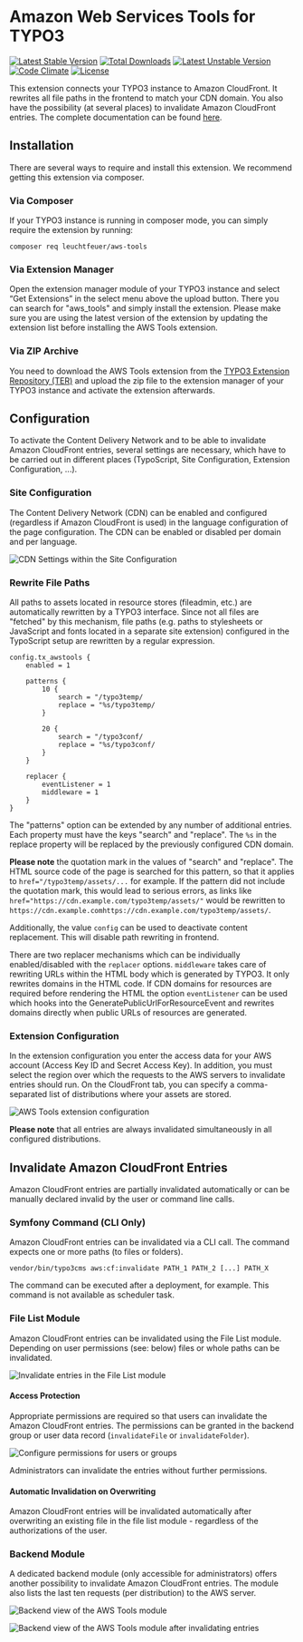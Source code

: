 Amazon Web Services Tools for TYPO3
===================================
[![Latest Stable Version](https://poser.pugx.org/leuchtfeuer/aws-tools/v/stable)](https://packagist.org/packages/leuchtfeuer/aws-tools)
[![Total Downloads](https://poser.pugx.org/leuchtfeuer/aws-tools/downloads)](https://packagist.org/packages/leuchtfeuer/aws-tools)
[![Latest Unstable Version](https://poser.pugx.org/leuchtfeuer/aws-tools/v/unstable)](https://packagist.org/packages/leuchtfeuer/aws-tools)
[![Code Climate](https://codeclimate.com/github/Leuchtfeuer/typo3-aws-tools/badges/gpa.svg)](https://codeclimate.com/github/Leuchtfeuer/typo3-aws-tools)
[![License](https://poser.pugx.org/leuchtfeuer/aws-tools/license)](https://packagist.org/packages/leuchtfeuer/aws-tools)

This extension connects your TYPO3 instance to Amazon CloudFront. It rewrites all file paths in the frontend to match your CDN
domain. You also have the possibility (at several places) to invalidate Amazon CloudFront entries.
The complete documentation can be found [here](https://docs.typo3.org/p/leuchtfeuer/aws-tools/master/en-us/).

## Installation

There are several ways to require and install this extension. We recommend getting this extension via composer.

### Via Composer

If your TYPO3 instance is running in composer mode, you can simply require the extension by running:

    composer req leuchtfeuer/aws-tools

### Via Extension Manager

Open the extension manager module of your TYPO3 instance and select “Get Extensions” in the select menu above the upload button. 
There you can search for "aws_tools" and simply install the extension. Please make sure you are using the latest version of the 
extension by updating the extension list before installing the AWS Tools extension.

### Via ZIP Archive

You need to download the AWS Tools extension from the 
[TYPO3 Extension Repository (TER)](https://extensions.typo3.org/extension/aws_tools/ "aws_tools in TER")  and upload the zip file 
to the extension manager of your TYPO3 instance and activate the extension afterwards.

## Configuration

To activate the Content Delivery Network and to be able to invalidate Amazon CloudFront entries, several settings are necessary,
which have to be carried out in different places (TypoScript, Site Configuration, Extension Configuration, ...).

### Site Configuration

The Content Delivery Network  (CDN) can be enabled and configured (regardless if Amazon CloudFront is used) in the language
configuration of the page configuration. The CDN can be enabled or disabled per domain and per language.

![CDN Settings within the Site Configuration](https://raw.githubusercontent.com/Leuchtfeuer/typo3-aws-tools/master/Documentation/Images/site-configuration.png "CDN Settings within the Site Configuration")

### Rewrite File Paths

All paths to assets located in resource stores (fileadmin, etc.) are automatically rewritten by a TYPO3 interface. Since not all
files are "fetched" by this mechanism, file paths (e.g. paths to stylesheets or JavaScript and fonts located in a separate site 
extension) configured in the TypoScript setup are rewritten by a regular expression.

```
config.tx_awstools {
    enabled = 1

    patterns {
        10 {
            search = "/typo3temp/
            replace = "%s/typo3temp/
        }

        20 {
            search = "/typo3conf/
            replace = "%s/typo3conf/
        }
    }

    replacer {
        eventListener = 1
        middleware = 1
    }
}
```

The "patterns" option can be extended by any number of additional entries. Each property must have the keys "search" and 
"replace". The `%s` in the replace property will be replaced by the previously configured CDN domain.

**Please note** the quotation mark in the values of "search" and "replace". The HTML source code of the page is searched for this 
pattern, so that it applies to `href="/typo3temp/assets/...` for example. If the pattern did not include the quotation mark, this 
would lead to serious errors, as links like `href="https://cdn.example.com/typo3temp/assets/"` would be rewritten to 
`https://cdn.example.comhttps://cdn.example.com/typo3temp/assets/`.

Additionally, the value `config` can be used to deactivate content replacement. This will disable path rewriting in frontend.

There are two replacer mechanisms which can be individually enabled/disabled with the `replacer` options.
`middleware` takes care of rewriting URLs within the HTML body which is generated by TYPO3. It only rewrites domains in the HTML code.
If CDN domains for resources are required before rendering the HTML the option `eventListener` can be used which hooks into the
GeneratePublicUrlForResourceEvent and rewrites domains directly when public URLs of resources are generated.

### Extension Configuration

In the extension configuration you enter the access data for your AWS account (Access Key ID and Secret Access Key). In addition, 
you must select the region over which the requests to the AWS servers to invalidate entries should run. On the CloudFront tab, 
you can specify a comma-separated list of distributions where your assets are stored.

![AWS Tools extension configuration](https://raw.githubusercontent.com/Leuchtfeuer/typo3-aws-tools/master/Documentation/Images/extension-configuration.png "AWS Tools extension configuration")

**Please note** that all entries are always invalidated simultaneously in all configured distributions. 

## Invalidate Amazon CloudFront Entries

Amazon CloudFront entries are partially invalidated automatically or can be manually declared invalid by the user or command line 
calls.

### Symfony Command (CLI Only)

Amazon CloudFront entries can be invalidated via a CLI call. The command expects one or more paths (to files or folders).

    vendor/bin/typo3cms aws:cf:invalidate PATH_1 PATH_2 [...] PATH_X

The command can be executed after a deployment, for example. This command is not available as scheduler task.

### File List Module

Amazon CloudFront entries can be invalidated using the File List module. Depending on user permissions (see: below) files or whole 
paths can be invalidated.

![Invalidate entries in the File List module](https://raw.githubusercontent.com/Leuchtfeuer/typo3-aws-tools/master/Documentation/Images/file-list.png "Invalidate entries in the File List module")

#### Access Protection

Appropriate permissions are required so that users can invalidate the Amazon CloudFront entries. The permissions can be granted in 
the backend group or user data record (`invalidateFile` or `invalidateFolder`).

![Configure permissions for users or groups](https://raw.githubusercontent.com/Leuchtfeuer/typo3-aws-tools/master/Documentation/Images/user-permissions.png "Configure permissions for users or groups")

Administrators can invalidate the entries without further permissions.

#### Automatic Invalidation on Overwriting

Amazon CloudFront entries will be invalidated automatically after overwriting an existing file in the file list module - 
regardless of the authorizations of the user.

### Backend Module

A dedicated backend module (only accessible for administrators) offers another possibility to invalidate Amazon CloudFront 
entries. The module also lists the last ten requests (per distribution) to the AWS server.

![Backend view of the AWS Tools module](https://raw.githubusercontent.com/Leuchtfeuer/typo3-aws-tools/master/Documentation/Images/backend-module.png "Backend view of the AWS Tools module")

![Backend view of the AWS Tools module after invalidating entries](https://raw.githubusercontent.com/Leuchtfeuer/typo3-aws-tools/master/Documentation/Images/backend-module-invalidation.png "Backend view of the AWS Tools module after invalidating entries")
